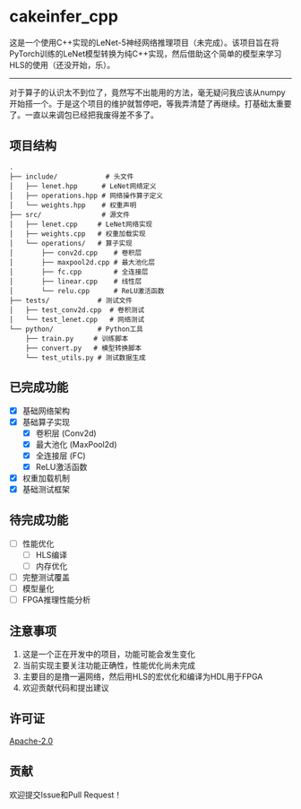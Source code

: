 # cakeinfer_cpp

这是一个使用C++实现的LeNet-5神经网络推理项目（未完成）。该项目旨在将PyTorch训练的LeNet模型转换为纯C++实现，然后借助这个简单的模型来学习HLS的使用（还没开始，乐）。

---
对于算子的认识太不到位了，竟然写不出能用的方法，毫无疑问我应该从numpy开始搭一个。于是这个项目的维护就暂停吧，等我弄清楚了再继续。打基础太重要了。一直以来调包已经把我废得差不多了。



## 项目结构

```
.
├── include/            # 头文件
│   ├── lenet.hpp      # LeNet网络定义
│   ├── operations.hpp # 网络操作算子定义
│   └── weights.hpp    # 权重声明
├── src/               # 源文件
│   ├── lenet.cpp     # LeNet网络实现
│   ├── weights.cpp   # 权重加载实现
│   └── operations/   # 算子实现
│       ├── conv2d.cpp    # 卷积层
│       ├── maxpool2d.cpp # 最大池化层
│       ├── fc.cpp        # 全连接层
│       ├── linear.cpp    # 线性层
│       └── relu.cpp      # ReLU激活函数
├── tests/            # 测试文件
│   ├── test_conv2d.cpp  # 卷积测试
│   └── test_lenet.cpp   # 网络测试
└── python/           # Python工具
    ├── train.py     # 训练脚本
    ├── convert.py   # 模型转换脚本
    └── test_utils.py # 测试数据生成
```

## 已完成功能

- [x] 基础网络架构
- [x] 基础算子实现
  - [x] 卷积层 (Conv2d)
  - [x] 最大池化 (MaxPool2d)
  - [x] 全连接层 (FC)
  - [x] ReLU激活函数
- [x] 权重加载机制
- [x] 基础测试框架

## 待完成功能

- [ ] 性能优化
  - [ ] HLS编译
  - [ ] 内存优化
- [ ] 完整测试覆盖
- [ ] 模型量化
- [ ] FPGA推理性能分析

## 注意事项

1. 这是一个正在开发中的项目，功能可能会发生变化
2. 当前实现主要关注功能正确性，性能优化尚未完成
3. 主要目的是撸一遍网络，然后用HLS的宏优化和编译为HDL用于FPGA
4. 欢迎贡献代码和提出建议

## 许可证

[Apache-2.0](./LICENSE)

## 贡献

欢迎提交Issue和Pull Request！